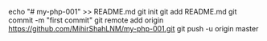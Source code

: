 echo "# my-php-001" >> README.md
git init
git add README.md
git commit -m "first commit"
git remote add origin https://github.com/MihirShahLNM/my-php-001.git
git push -u origin master
 